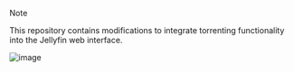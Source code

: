 
> [!NOTE]
> This repository contains modifications to integrate torrenting functionality into the Jellyfin web interface.


![image](https://github.com/user-attachments/assets/d8666a62-5655-4436-9fb4-a5276f506533)

